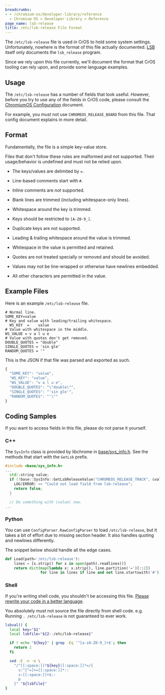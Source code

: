 ```yaml
---
breadcrumbs:
- - /chromium-os/developer-library/reference
  - Chromium OS > Developer Library > Reference
page_name: lsb-release
title: /etc/lsb-release File Format
---
```


The `/etc/lsb-release` file is used in CrOS to hold some system settings.
Unfortunately, nowhere is the format of this file actually documented.
[LSB] itself only documents the `lsb_release` program.

Since we rely upon this file currently, we'll document the format that
CrOS tooling can rely upon, and provide some language examples.

## Usage

The `/etc/lsb-release` has a number of fields that look useful.
However, before you try to use any of the fields in CrOS code, please consult
the [ChromiumOS Configuration](./os_config.md#LSB) document.

For example, you must not use `CHROMEOS_RELEASE_BOARD` from this file.
That config document explains in more detail.

## Format

Fundamentally, the file is a simple key-value store.

Files that don't follow these rules are malformed and not supported.
Their usage/behavior is undefined and must not be relied upon.

* The keys/values are delimited by `=`.

* Line-based comments start with `#`.
* Inline comments are *not* supported.
* Blank lines are trimmed (including whitespace-only lines).

* Whitespace around the key is trimmed.
* Keys should be restricted to `[A-Z0-9_]`.
* Duplicate keys are not supported.

* Leading & trailing whitespace around the value is trimmed.
* Whitespace in the value is permitted and retained.
* Quotes are not treated specially or removed and should be avoided.
* Values may not be line-wrapped or otherwise have newlines embedded.
* All other characters are permitted in the value.

## Example Files

Here is an example `/etc/lsb-release` file.

```
# Normal line.
SOME_KEY=value
# Key and value with leading/trailing whitespace.
  WS_KEY  =    value
# Value with whitespace in the middle.
WS_VALUE = v a l u e
# Value with quotes don't get removed.
DOUBLE_QUOTES = "double"
SINGLE_QUOTES = 'sin gle'
RANDOM_QUOTES = '"
```

This is the JSON if that file was parsed and exported as such.

```js
{
  "SOME_KEY": "value",
  "WS_KEY": "value",
  "WS_VALUE": "v a l u e",
  "DOUBLE_QUOTES": "\"double\"",
  "SINGLE_QUOTES": "'sin gle'",
  "RANDOM_QUOTES": "'\""
}
```

## Coding Samples

If you want to access fields in this file, please do not parse it yourself.

### C++

The `SysInfo` class is provided by libchrome in [base/sys_info.h].
See the methods that start with the `GetLsb` prefix.

[base/sys_info.h]: https://chromium.googlesource.com/chromium/src/+/HEAD/base/system/sys_info.h

```cpp
#include <base/sys_info.h>
...
  std::string value;
  if (!base::SysInfo::GetLsbReleaseValue("CHROMEOS_RELEASE_TRACK", &value)) {
    LOG(ERROR) << "Could not load field from lsb-release";
    return false;
  }

  // Do something with |value| now.
...
```

### Python

You can use `ConfigParser.RawConfigParser` to load `/etc/lsb-release`, but it
takes a bit of effort due to missing section header.
It also handles quoting and newlines differently.

The snippet below should handle all the edge cases.

```py
def Load(path='/etc/lsb-release'):
    lines = [x.strip() for x in open(path).readlines()]
    return dict(map(lambda x: x.strip(), line.partition('=')[::2])
                for line in lines if line and not line.startswith('#'))
```

### Shell

If you're writing shell code, you shouldn't be accessing this file.
[Please rewrite your code in a better language][rewrite-shell].

You absolutely must not source the file directly from shell code.
e.g. Running `. /etc/lsb-release` is not guaranteed to ever work.

```sh
lsbval() {
  local key="$1"
  local lsbfile="${2:-/etc/lsb-release}"

  if ! echo "${key}" | grep -Eq '^[a-zA-Z0-9_]+$'; then
    return 1
  fi

  sed -E -n -e \
    "/^[[:space:]]*${key}[[:space:]]*=/{
      s:^[^=]+=[[:space:]]*::
      s:[[:space:]]+$::
      p
    }" "${lsbfile}"
}
```

[LSB]: http://refspecs.linuxbase.org/lsb.shtml
[rewrite-shell]: ./development_basics.md#shell
